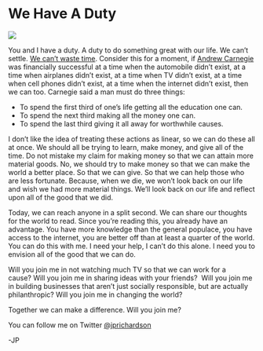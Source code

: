 <!--
id: 562354769
link: http://techneur.com/post/562354769/we-have-a-duty
slug: we-have-a-duty
date: Fri Apr 30 2010 22:44:00 GMT-0500 (CDT)
publish: 2010-04-030
tags: 
-->


We Have A Duty
==============

![](http://media.tumblr.com/tumblr_l1q2e3BS0K1qzbc4f.jpg)

You and I have a duty. A duty to do something great with our life. We
can’t settle. [We can’t waste
time](http://www.youtube.com/watch?v=gePQuE-7s8c). Consider this for a
moment, if [Andrew
Carnegie](http://en.wikipedia.org/wiki/Andrew_Carnegie) was financially
successful at a time when the automobile didn’t exist, at a time when
airplanes didn’t exist, at a time when TV didn’t exist, at a time when
cell phones didn’t exist, at a time when the internet didn’t exist, then
we can too. Carnegie said a man must do three things:

-   To spend the first third of one’s life getting all the education one
    can.
-   To spend the next third making all the money one can.
-   To spend the last third giving it all away for worthwhile causes.

I don’t like the idea of treating these actions as linear, so we can do
these all at once. We should all be trying to learn, make money, and
give all of the time. Do not mistake my claim for making money so that
we can attain more material goods. No, we should try to make money so
that we can make the world a better place. So that we can give. So that
we can help those who are less fortunate. Because, when we die, we won’t
look back on our life and wish we had more material things. We’ll look
back on our life and reflect upon all of the good that we did. 

Today, we can reach anyone in a split second. We can share our thoughts
for the world to read. Since you’re reading this, you already have an
advantage. You have more knowledge than the general populace, you have
access to the internet, you are better off than at least a quarter of
the world. You can do this with me. I need your help, I can’t do this
alone. I need you to envision all of the good that we can do.

Will you join me in not watching much TV so that we can work for a
cause? Will you join me in sharing ideas with your friends?  Will you
join me in building businesses that aren’t just socially responsible,
but are actually philanthropic? Will you join me in changing the world?

Together we can make a difference. Will you join me?

You can follow me on
Twitter [@jprichardson](http://twitter.com/jprichardson)

-JP

